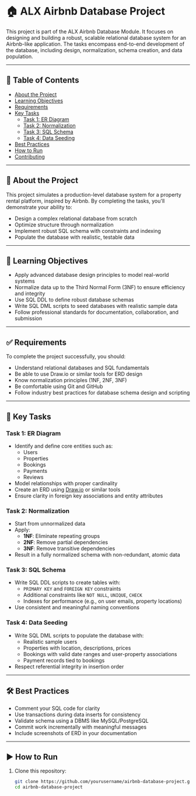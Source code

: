 # 🏠 ALX Airbnb Database Project

This project is part of the ALX Airbnb Database Module. It focuses on designing and building a robust, scalable relational database system for an Airbnb-like application. The tasks encompass end-to-end development of the database, including design, normalization, schema creation, and data population.

---

## 📘 Table of Contents

- [About the Project](#about-the-project)
- [Learning Objectives](#learning-objectives)
- [Requirements](#requirements)
- [Key Tasks](#key-tasks)
  - [Task 1: ER Diagram](#task-1-er-diagram)
  - [Task 2: Normalization](#task-2-normalization)
  - [Task 3: SQL Schema](#task-3-sql-schema)
  - [Task 4: Data Seeding](#task-4-data-seeding)
- [Best Practices](#best-practices)
- [How to Run](#how-to-run)
- [Contributing](#contributing)

---

## 📖 About the Project

This project simulates a production-level database system for a property rental platform, inspired by Airbnb. By completing the tasks, you'll demonstrate your ability to:

- Design a complex relational database from scratch
- Optimize structure through normalization
- Implement robust SQL schema with constraints and indexing
- Populate the database with realistic, testable data

---

## 🎯 Learning Objectives

- Apply advanced database design principles to model real-world systems
- Normalize data up to the Third Normal Form (3NF) to ensure efficiency and integrity
- Use SQL DDL to define robust database schemas
- Write SQL DML scripts to seed databases with realistic sample data
- Follow professional standards for documentation, collaboration, and submission

---

## ✅ Requirements

To complete the project successfully, you should:

- Understand relational databases and SQL fundamentals
- Be able to use Draw.io or similar tools for ERD design
- Know normalization principles (1NF, 2NF, 3NF)
- Be comfortable using Git and GitHub
- Follow industry best practices for database schema design and scripting

---

## 📌 Key Tasks

### Task 1: ER Diagram

- Identify and define core entities such as:
  - Users
  - Properties
  - Bookings
  - Payments
  - Reviews
- Model relationships with proper cardinality
- Create an ERD using [Draw.io](https://draw.io) or similar tools
- Ensure clarity in foreign key associations and entity attributes

### Task 2: Normalization

- Start from unnormalized data
- Apply:
  - **1NF**: Eliminate repeating groups
  - **2NF**: Remove partial dependencies
  - **3NF**: Remove transitive dependencies
- Result in a fully normalized schema with non-redundant, atomic data

### Task 3: SQL Schema

- Write SQL DDL scripts to create tables with:
  - `PRIMARY KEY` and `FOREIGN KEY` constraints
  - Additional constraints like `NOT NULL`, `UNIQUE`, `CHECK`
  - Indexes for performance (e.g., on user emails, property locations)
- Use consistent and meaningful naming conventions

### Task 4: Data Seeding

- Write SQL DML scripts to populate the database with:
  - Realistic sample users
  - Properties with location, descriptions, prices
  - Bookings with valid date ranges and user-property associations
  - Payment records tied to bookings
- Respect referential integrity in insertion order

---

## 🛠 Best Practices

- Comment your SQL code for clarity
- Use transactions during data inserts for consistency
- Validate schema using a DBMS like MySQL/PostgreSQL
- Commit work incrementally with meaningful messages
- Include screenshots of ERD in your documentation

---

## ▶ How to Run

1. Clone this repository:
   ```bash
   git clone https://github.com/yourusername/airbnb-database-project.git
   cd airbnb-database-project
